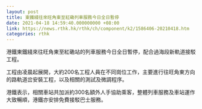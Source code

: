 ```yaml
---
layout: post
title: 東鐵綫往來旺角東至紅磡列車服務今日全日暫停
date: 2021-04-18 14:59:40.000000000 +08:00
link: https://news.rthk.hk/rthk/ch/component/k2/1586406-20210418.htm
categories: rthk
---
```


港鐵東鐵綫來往旺角東至紅磡站的列車服務今日全日暫停，配合過海段新軌道接駁工程。

工程由凌晨起展開，大約200名工程人員在不同崗位工作，主要進行往旺角東方向的路軌道岔安裝工程，以及相關的測試及微調程序。

港鐵表示，相關車站共加派約300名額外人手協助乘客，整體列車服務及車站運作大致暢順，港鐵亦安排免費接駁巴士服務。
